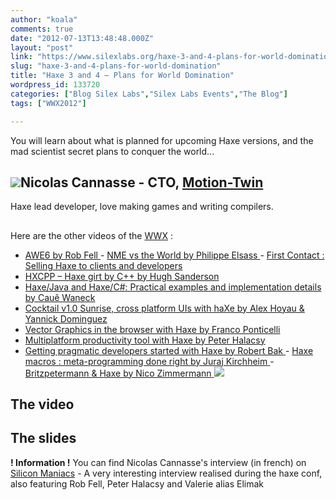 ```yaml
---
author: "koala"
comments: true
date: "2012-07-13T13:48:48.000Z"
layout: "post"
link: "https://www.silexlabs.org/haxe-3-and-4-plans-for-world-domination/"
slug: "haxe-3-and-4-plans-for-world-domination"
title: "Haxe 3 and 4 – Plans for World Domination"
wordpress_id: 133720
categories: ["Blog Silex Labs","Silex Labs Events","The Blog"]
tags: ["WWX2012"]

---
```

You will learn about what is planned for upcoming Haxe versions, and the mad scientist secret plans to conquer the world...


## [![](https://www.silexlabs.org/wp-content/uploads/2012/04/nicolas-cannasse1.jpg)](https://www.silexlabs.org/132122/the-blog/haxe-3-and-4-%e2%80%93-plans-for-world-domination-2/attachment/nicolas-cannasse/)Nicolas Cannasse - CTO, [Motion-Twin](http://motion-twin.fr/)


Haxe lead developer, love making games and writing compilers.


##




##


Here are the other videos of the [WWX](http://wwx.haxe.org/) :
- [AWE6 by Rob Fell
](https://www.silexlabs.org/132111/the-blog/may-the-force-be-with-you-making-a-game-with-awe6/)- [NME vs the World by Philippe Elsass
](https://www.silexlabs.org/133359/the-blog/haxe-nme-vs-the-world/)- [First Contact : Selling Haxe to clients and developers](https://www.silexlabs.org/133423/the-blog/first-contact-selling-haxe-to-clients-and-developers/)
- [HXCPP – Haxe girt by C++ by Hugh Sanderson](https://www.silexlabs.org/133591/the-blog/hxcpp-%E2%80%93-haxe-girt-by-c/)
- [Haxe/Java and Haxe/C#: Practical examples and implementation details by Cauê Waneck](https://www.silexlabs.org/133823/the-blog/haxejava-and-haxec-practical-examples-and-implementation-details/)
- [Cocktail v1.0 Sunrise, cross platform UIs with haXe by Alex Hoyau & Yannick Dominguez](https://www.silexlabs.org/133902/the-blog/cocktail-v1-0-sunrise-cross-platform-uis-with-haxe/)
- [Vector Graphics in the browser with Haxe by Franco Ponticelli](https://www.silexlabs.org/134056/the-blog/vector-graphics-in-the-browser-with-haxe/#more-134056)
- [Multiplatform productivity tool with Haxe by Peter Halacsy](https://www.silexlabs.org/135169/the-blog/multiplatform-productivity-tool-with-haxe/)
- [Getting pragmatic developers started with Haxe by Robert Bak](https://www.silexlabs.org/135257/the-blog/getting-pragmatic-developers-started-with-haxe/)[
](https://www.silexlabs.org/134056/the-blog/vector-graphics-in-the-browser-with-haxe/#more-134056)- [Haxe macros : meta-programming done right by Juraj Kirchheim](https://www.silexlabs.org/135331/the-blog/haxe-macros-meta-programming-done-right/)[
](https://www.silexlabs.org/134056/the-blog/vector-graphics-in-the-browser-with-haxe/#more-134056)- [Britzpetermann & Haxe by Nico Zimmermann](https://www.silexlabs.org/135480/the-blog/britzpetermann-haxe-6/)[
](https://www.silexlabs.org/134056/the-blog/vector-graphics-in-the-browser-with-haxe/#more-134056)![](https://www.silexlabs.org/wp-includes/js/tinymce/plugins/wordpress/img/trans.gif)


## The video





## The slides




**! Information !** You can find Nicolas Cannasse's interview (in french) on [Silicon Maniacs](http://www.siliconmaniacs.org/i-t-boys-i-t-girls-haxe/) - A very interesting interview realised during the haxe conf, also featuring Rob Fell, Peter Halacsy and Valerie alias Elimak

